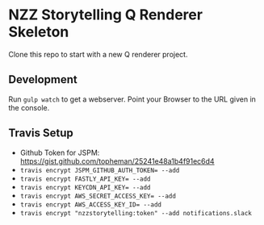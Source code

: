 # NZZ Storytelling Q Renderer Skeleton

Clone this repo to start with a new Q renderer project.

## Development
Run `gulp watch` to get a webserver. Point your Browser to the URL given in the console.

## Travis Setup
  * Github Token for JSPM: https://gist.github.com/topheman/25241e48a1b4f91ec6d4
  * `travis encrypt JSPM_GITHUB_AUTH_TOKEN= --add`
  * `travis encrypt FASTLY_API_KEY= --add`
  * `travis encrypt KEYCDN_API_KEY= --add`
  * `travis encrypt AWS_SECRET_ACCESS_KEY= --add`
  * `travis encrypt AWS_ACCESS_KEY_ID= --add`
  * `travis encrypt "nzzstorytelling:token" --add notifications.slack`
